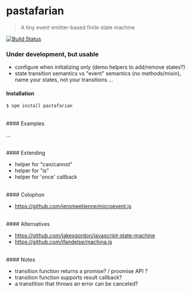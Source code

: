 # pastafarian
> A tiny event emitter-based finite state machine

[![Build Status](https://travis-ci.org/orbitbot/pastafarian.svg?branch=master)](https://travis-ci.org/orbitbot/pastafarian)

### Under development, but usable

- configure when initializing only (demo helpers to add/remove states?)
- state transition semantics vs "event" semantics (no methods/mixin), name your states, not your transitions
...

#### Installation

```sh
$ npm install pastafarian
```

<br>
#### Examples

...

<br>
#### Extending

- helper for "can/cannot"
- helper for "is"
- helper for 'once' callback

<br>
#### Colophon

- https://github.com/jeromeetienne/microevent.js

<br>
#### Alternatives

- https://github.com/jakesgordon/javascript-state-machine
- https://github.com/ifandelse/machina.js

<br>
#### Notes

- transition function returns a promise? / proomise API ?
- transition function supports result callback?
- a transtition that throws an error can be canceled?